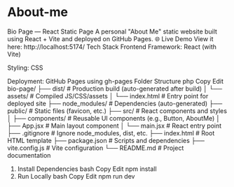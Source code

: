 # About-me
Bio Page — React Static Page
 A personal "About Me" static website built using React + Vite and deployed on GitHub Pages.
 🌐 Live Demo
View it here: http://localhost:5174/
Tech Stack
Frontend Framework: React (with Vite)

Styling: CSS

Deployment: GitHub Pages using gh-pages
 Folder Structure
php
Copy
Edit
bio-page/
├── dist/               # Production build (auto-generated after build)
│   └── assets/         # Compiled JS/CSS/assets
│   └── index.html      # Entry point for deployed site
├── node_modules/       # Dependencies (auto-generated)
├── public/             # Static files (favicon, etc.)
├── src/                # React components and styles
│   ├── components/     # Reusable UI components (e.g., Button, AboutMe)
│   ├── App.jsx         # Main layout component
│   └── main.jsx        # React entry point
├── .gitignore          # Ignore node_modules, dist, etc.
├── index.html          # Root HTML template
├── package.json        # Scripts and dependencies
├── vite.config.js      # Vite configuration
└── README.md           # Project documentation


1. Install Dependencies
bash
Copy
Edit
npm install
2. Run Locally
bash
Copy
Edit
npm run dev

